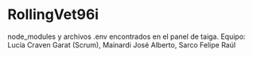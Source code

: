 # RollingVet96i
node_modules y archivos .env encontrados en el panel de taiga.
Equipo: Lucía Craven Garat (Scrum), Mainardi José Alberto, Sarco Felipe Raúl
